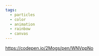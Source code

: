 ```yaml
---
tags:
  - particles
  - color
  - animation
  - rainbow
  - canvas
---
```

https://codepen.io/2Mogs/pen/WNVppNo
